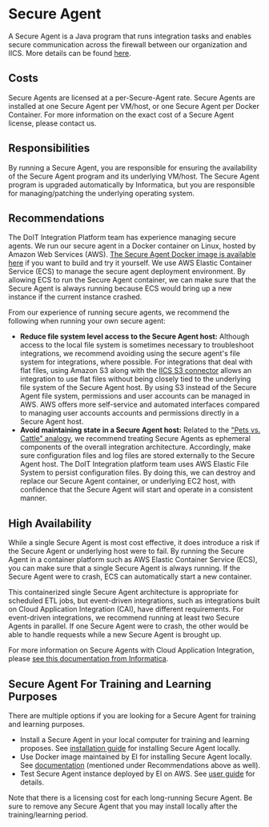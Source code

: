 # Secure Agent

A Secure Agent is a Java program that runs integration tasks and enables secure communication across the firewall between our organization and 
IICS. More details can be found [here](https://docs.informatica.com/integration-cloud/cloud-platform/current-version/administrator/runtime-environments/secure-agents.html).

## Costs

Secure Agents are licensed at a per-Secure-Agent rate.
Secure Agents are installed at one Secure Agent per VM/host, or one Secure Agent per Docker Container.
For more information on the exact cost of a Secure Agent license, please contact us.

## Responsibilities

By running a Secure Agent, you are responsible for ensuring the availability of the Secure Agent program and its underlying VM/host.
The Secure Agent program is upgraded automatically by Informatica, but you are responsible for managing/patching the underlying operating system.

## Recommendations

The DoIT Integration Platform team has experience managing secure agents.
We run our secure agent in a Docker container on Linux, hosted by Amazon Web Services (AWS).
[The Secure Agent Docker image is available here](https://git.doit.wisc.edu/interop/iics/iics_secure_agent) if you want to build and try it yourself.
We use AWS Elastic Container Service (ECS) to manage the secure agent deployment environment.
By allowing ECS to run the Secure Agent container, we can make sure that the Secure Agent is always running because ECS would bring up a new instance if the current instance crashed.

From our experience of running secure agents, we recommend the following when running your own secure agent:

- **Reduce file system level access to the Secure Agent host:** Although access to the local file system is sometimes necessary to troubleshoot integrations, we recommend avoiding using the secure agent's file system for integrations, where possible.
For integrations that deal with flat files, using Amazon S3 along with the [IICS S3 connector](https://docs.informatica.com/integration-cloud/cloud-data-integration-connectors/current-version/amazon-s3-connector/preface.html) allows an integration to use flat files without being closely tied to the underlying file system of the Secure Agent host.
By using S3 instead of the Secure Agent file system, permissions and user accounts can be managed in AWS. AWS offers more self-service and automated interfaces compared to managing user accounts accounts and permissions directly in a Secure Agent host.
- **Avoid maintaining state in a Secure Agent host:** Related to the ["Pets vs. Cattle" analogy](https://www.slideshare.net/randybias/the-history-of-pets-vs-cattle-and-using-it-properly), we recommend treating Secure Agents as ephemeral components of the overall integration architecture.
Accordingly, make sure configuration files and log files are stored externally to the Secure Agent host.
The DoIT Integration platform team uses AWS Elastic File System to persist configuration files.
By doing this, we can destroy and replace our Secure Agent container, or underlying EC2 host, with confidence that the Secure Agent will start and operate in a consistent manner.

## High Availability

While a single Secure Agent is most cost effective, it does introduce a risk if the Secure Agent or underlying host were to fail.
By running the Secure Agent in a container platform such as AWS Elastic Container Service (ECS), you can make sure that a single Secure Agent is always running.
If the Secure Agent were to crash, ECS can automatically start a new container.

This containerized single Secure Agent architecture is appropriate for scheduled ETL jobs, but event-driven integrations, such as integrations built on Cloud Application Integration (CAI), have different requirements.
For event-driven integrations, we recommend running at least two Secure Agents in parallel.
If one Secure Agent were to crash, the other would be able to handle requests while a new Secure Agent is brought up.

For more information on Secure Agents with Cloud Application Integration, please [see this documentation from Informatica](https://kb.informatica.com/faq/7/pages/19/514162.aspx).

## Secure Agent For Training and Learning Purposes

There are multiple options if you are looking for a Secure Agent for training and learning purposes. 
* Install a Secure Agent in your local computer for training and learning proposes. See [installation guide](https://docs.informatica.com/integration-cloud/cloud-application-integration/current-version/2---getting-started/installing-secure-agents.html) for installing Secure Agent locally. 
* Use Docker image maintained by EI for installing Secure Agent locally. See [documentation](https://git.doit.wisc.edu/interop/iics/iics_secure_agent) (mentioned under Recommendations above as well).
* Test Secure Agent instance deployed by EI on AWS. See [user guide](https://git.doit.wisc.edu/interop/iics/iics_secure_agent/-/blob/master/userguide.md) for details. 

Note that there is a licensing cost for each long-running Secure Agent. Be sure to remove any Secure Agent that you may install locally after the training/learning period.
